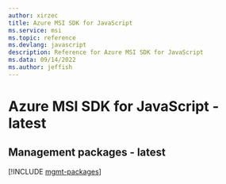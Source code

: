 ```yaml
---
author: xirzec
title: Azure MSI SDK for JavaScript
ms.service: msi
ms.topic: reference
ms.devlang: javascript
description: Reference for Azure MSI SDK for JavaScript
ms.data: 09/14/2022
ms.author: jeffish
---
```

# Azure MSI SDK for JavaScript - latest

## Management packages - latest
[!INCLUDE [mgmt-packages](msi-mgmt-index.md)]